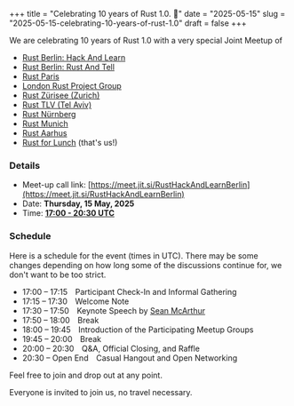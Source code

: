 +++
title = "Celebrating 10 years of Rust 1.0. 🦀"
date = "2025-05-15"
slug = "2025-05-15-celebrating-10-years-of-rust-1.0"
draft = false
+++

We are celebrating 10 years of Rust 1.0 with a very special Joint Meetup of

- [Rust Berlin: Hack And Learn](https://www.meetup.com/de-DE/rust-berlin/)
- [Rust Berlin: Rust And Tell](https://www.meetup.com/de-DE/rust-berlin/)
- [Rust Paris](https://www.meetup.com/de-DE/rust-paris/)
- [London Rust Project Group](https://www.meetup.com/de-DE/london-rust-project-group/)
- [Rust Zürisee (Zurich)](https://www.meetup.com/de-DE/rust-zurich/)
- [Rust TLV (Tel Aviv)](https://www.meetup.com/de-DE/rust-tlv/)
- [Rust Nürnberg](https://www.meetup.com/de-DE/rust-noris/)
- [Rust Munich](https://www.meetup.com/de-DE/rust-munich/)
- [Rust Aarhus](https://www.meetup.com/de-de/rust-aarhus/)
- [Rust for Lunch](http://lunch.rs/) (that's us!)

### Details

- Meet-up call link: [https://meet.jit.si/RustHackAndLearnBerlin](https://meet.jit.si/RustHackAndLearnBerlin)
- Date: **Thursday, 15 May, 2025**
- Time: [**17:00 - 20:30 UTC**](https://everytimezone.com/s/ddb078ac)

### Schedule

Here is a schedule for the event (times in UTC). There may be some changes depending on how long
some of the discussions continue for, we don't want to be too strict.

- 17:00 – 17:15 Participant Check-In and Informal Gathering
- 17:15 – 17:30 Welcome Note
- 17:30 – 17:50 Keynote Speech by [Sean McArthur](https://seanmonstar.com/)
- 17:50 – 18:00 Break
- 18:00 – 19:45 Introduction of the Participating Meetup Groups
- 19:45 – 20:00 Break
- 20:00 – 20:30 Q&A, Official Closing, and Raffle
- 20:30 – Open End Casual Hangout and Open Networking

Feel free to join and drop out at any point.

Everyone is invited to join us, no travel necessary.

